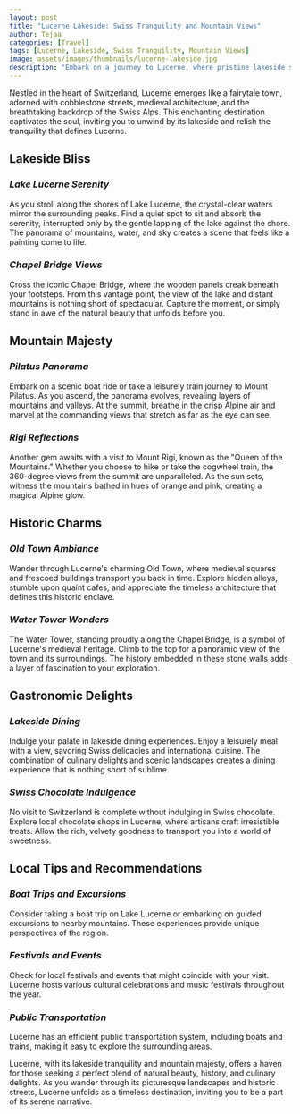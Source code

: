 ```yaml
---
layout: post
title: "Lucerne Lakeside: Swiss Tranquility and Mountain Views"
author: Tejaa
categories: [Travel]
tags: [Lucerne, Lakeside, Swiss Tranquility, Mountain Views]
image: assets/images/thumbnails/lucerne-lakeside.jpg
description: "Embark on a journey to Lucerne, where pristine lakeside serenity meets majestic mountain vistas. Join me in exploring the tranquil beauty of this Swiss gem, and discover the secrets that make Lucerne a haven for every traveler seeking serenity."
---
```


Nestled in the heart of Switzerland, Lucerne emerges like a fairytale town, adorned with cobblestone streets, medieval architecture, and the breathtaking backdrop of the Swiss Alps. This enchanting destination captivates the soul, inviting you to unwind by its lakeside and relish the tranquility that defines Lucerne.

## **Lakeside Bliss**

### *Lake Lucerne Serenity*

As you stroll along the shores of Lake Lucerne, the crystal-clear waters mirror the surrounding peaks. Find a quiet spot to sit and absorb the serenity, interrupted only by the gentle lapping of the lake against the shore. The panorama of mountains, water, and sky creates a scene that feels like a painting come to life.

### *Chapel Bridge Views*

Cross the iconic Chapel Bridge, where the wooden panels creak beneath your footsteps. From this vantage point, the view of the lake and distant mountains is nothing short of spectacular. Capture the moment, or simply stand in awe of the natural beauty that unfolds before you.

## **Mountain Majesty**

### *Pilatus Panorama*

Embark on a scenic boat ride or take a leisurely train journey to Mount Pilatus. As you ascend, the panorama evolves, revealing layers of mountains and valleys. At the summit, breathe in the crisp Alpine air and marvel at the commanding views that stretch as far as the eye can see.

### *Rigi Reflections*

Another gem awaits with a visit to Mount Rigi, known as the "Queen of the Mountains." Whether you choose to hike or take the cogwheel train, the 360-degree views from the summit are unparalleled. As the sun sets, witness the mountains bathed in hues of orange and pink, creating a magical Alpine glow.

## **Historic Charms**

### *Old Town Ambiance*

Wander through Lucerne's charming Old Town, where medieval squares and frescoed buildings transport you back in time. Explore hidden alleys, stumble upon quaint cafes, and appreciate the timeless architecture that defines this historic enclave.

### *Water Tower Wonders*

The Water Tower, standing proudly along the Chapel Bridge, is a symbol of Lucerne's medieval heritage. Climb to the top for a panoramic view of the town and its surroundings. The history embedded in these stone walls adds a layer of fascination to your exploration.

## **Gastronomic Delights**

### *Lakeside Dining*

Indulge your palate in lakeside dining experiences. Enjoy a leisurely meal with a view, savoring Swiss delicacies and international cuisine. The combination of culinary delights and scenic landscapes creates a dining experience that is nothing short of sublime.

### *Swiss Chocolate Indulgence*

No visit to Switzerland is complete without indulging in Swiss chocolate. Explore local chocolate shops in Lucerne, where artisans craft irresistible treats. Allow the rich, velvety goodness to transport you into a world of sweetness.

## **Local Tips and Recommendations**

### *Boat Trips and Excursions*

Consider taking a boat trip on Lake Lucerne or embarking on guided excursions to nearby mountains. These experiences provide unique perspectives of the region.

### *Festivals and Events*

Check for local festivals and events that might coincide with your visit. Lucerne hosts various cultural celebrations and music festivals throughout the year.

### *Public Transportation*

Lucerne has an efficient public transportation system, including boats and trains, making it easy to explore the surrounding areas.

Lucerne, with its lakeside tranquility and mountain majesty, offers a haven for those seeking a perfect blend of natural beauty, history, and culinary delights. As you wander through its picturesque landscapes and historic streets, Lucerne unfolds as a timeless destination, inviting you to be a part of its serene narrative.
